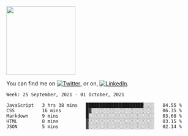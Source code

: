 <!-- ![visitors](https://visitor-badge.glitch.me/badge?page_id=page.id) -->

<img height="180em" src="https://github-readme-stats.vercel.app/api?username=alihernandez&show_icons=true&hide_border=true&&count_private=true&include_all_commits=true" />

<!-- Actual text -->

You can find me on [![Twitter][1.2]][1], or on, [![LinkedIn][2.2]][2].

<!-- Icons -->

[1.2]: http://i.imgur.com/wWzX9uB.png (twitter icon without padding)
[2.2]: https://raw.githubusercontent.com/MartinHeinz/MartinHeinz/master/linkedin-3-16.png (LinkedIn icon without padding)

<!-- Links to your social media accounts -->

[1]: https://twitter.com/phantomramen
[2]: https://www.linkedin.com/in/ali-hernandez-96b1b71a9/

<!--START_SECTION:waka-->
```text
Week: 25 September, 2021 - 01 October, 2021

JavaScript   3 hrs 38 mins   █████████████████████░░░░   84.55 % 
CSS          16 mins         █▓░░░░░░░░░░░░░░░░░░░░░░░   06.35 % 
Markdown     9 mins          █░░░░░░░░░░░░░░░░░░░░░░░░   03.68 % 
HTML         8 mins          ▓░░░░░░░░░░░░░░░░░░░░░░░░   03.15 % 
JSON         5 mins          ▓░░░░░░░░░░░░░░░░░░░░░░░░   02.14 % 
```
<!--END_SECTION:waka-->
